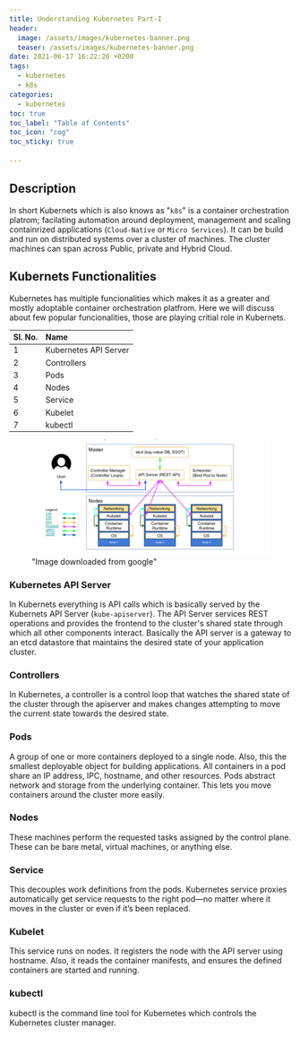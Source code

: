 ```yaml
---
title: Understanding Kubernetes Part-I
header:
  image: /assets/images/kubernetes-banner.png
  teaser: /assets/images/kubernetes-banner.png
date: 2021-06-17 16:22:20 +0200
tags: 
  - kubernetes
  - k8s
categories: 
  - kubernetes
toc: true
toc_label: "Table of Contents"
toc_icon: "cog"
toc_sticky: true

---
```


## Description

In short Kubernets which is also knows as "`k8s`" is a container orchestration platrom; facilating automation around deployment, management and scaling containrized applications (`Cloud-Native` or `Micro Services`). It can be build and run on distributed systems over a cluster of machines. The cluster machines can span across Public, private and Hybrid Cloud. 

## Kubernets Functionalities

Kubernetes has multiple funcionalities which makes it as a greater and mostly adoptable container orchestration platfrom. Here we will discuss about few popular funcionalities, those are playing critial role in Kubernets. 

| Sl. No. | Name |
| :------ | :--- |
| 1 | Kubernetes API Server |
| 2 | Controllers |
| 3 | Pods |
| 4 | Nodes |
| 5 | Service |
| 6 | Kubelet |
| 7 | kubectl | 

<figure>
  <a href="/assets/images/kubernetes-architecture.png"><img src="/assets/images/kubernetes-architecture.png"></a>
  <figcaption>"Image downloaded from google"</figcaption>
</figure>

### Kubernetes API Server

In Kubernets everything is API calls which is basically served by the Kubernets API Server (`kube-apiserver`). The API Server services REST operations and provides the frontend to the cluster's shared state through which all other components interact. Basically the API server is a gateway to an etcd datastore that maintains the desired state of your application cluster.

### Controllers

In Kubernetes, a controller is a control loop that watches the shared state of the cluster through the apiserver and makes changes attempting to move the current state towards the desired state.

### Pods

A group of one or more containers deployed to a single node. Also, this the smallest deployable object for building applications. All containers in a pod share an IP address, IPC, hostname, and other resources. Pods abstract network and storage from the underlying container. This lets you move containers around the cluster more easily.

### Nodes

These machines perform the requested tasks assigned by the control plane. These can be bare metal, virtual machines, or anything else.

### Service

This decouples work definitions from the pods. Kubernetes service proxies automatically get service requests to the right pod—no matter where it moves in the cluster or even if it’s been replaced.

### Kubelet

This service runs on nodes. It registers the node with the API server using hostname. Also, it reads the container manifests, and ensures the defined containers are started and running.

### kubectl

kubectl is the command line tool for Kubernetes which controls the Kubernetes cluster manager.

